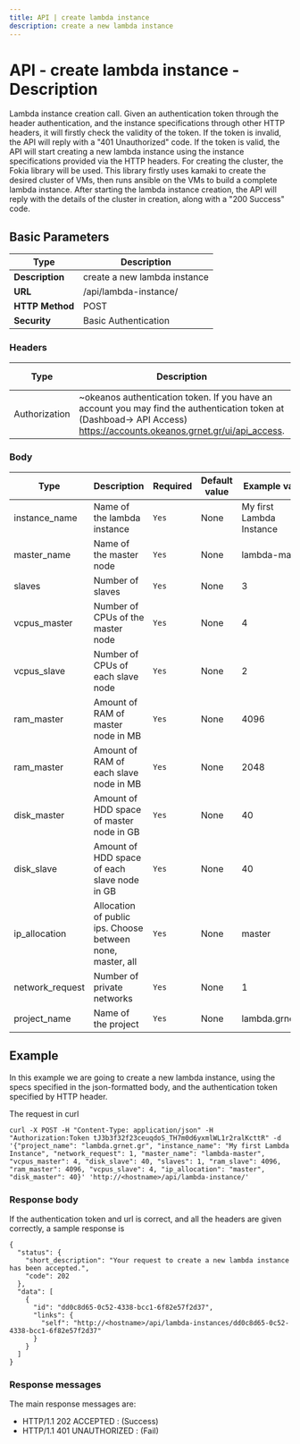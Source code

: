 ```yaml
---
title: API | create lambda instance
description: create a new lambda instance
---
```


# API - create lambda instance - Description

Lambda instance creation call. Given an authentication token through the header authentication,
and the instance specifications through other HTTP headers,
it will firstly check the validity of the token. If the token is invalid, the API will reply with a
"401 Unauthorized" code. If the token is valid, the API will start creating a new lambda instance
using the instance specifications provided via the HTTP headers. For creating the cluster,
the Fokia library will be used. This library firstly uses kamaki to create the desired cluster of
VMs, then runs ansible on the VMs to build a complete lambda instance. After starting the lambda
instance creation, the API will reply with the details of the cluster in creation, along with a
"200 Success" code.

## Basic Parameters

Type | Description |
-------|-----------------|
 **Description** | create a new lambda instance
 **URL**         | /api/lambda-instance/
 **HTTP Method** | POST
 **Security**    | Basic Authentication


### Headers

Type | Description | Required | Default value | Example value |
------|-------------|----------|---------------|---------------|
Authorization | ~okeanos authentication token. If you have an account you may find the authentication token at (Dashboad-> API Access) https://accounts.okeanos.grnet.gr/ui/api_access. | `Yes`    | None          | Token tJ3b3f32f23ceuqdoS_TH7m0d6yxmlWL1r2ralKcttR


### Body

Type | Description | Required | Default value | Example value |
------|-------------|----------|---------------|---------------|
instance_name | Name of the lambda instance | `Yes` | None | My first Lambda Instance
master_name | Name of the master node | `Yes` | None | lambda-master
slaves | Number of slaves | `Yes` | None | 3
vcpus_master | Number of CPUs of the master node | `Yes` | None | 4
vcpus_slave | Number of CPUs of each slave node | `Yes` | None | 2
ram_master | Amount of RAM of master node in MB | `Yes` | None | 4096
ram_master | Amount of RAM of each slave node in MB | `Yes` | None | 2048
disk_master | Amount of HDD space of master node in GB | `Yes` | None | 40
disk_slave | Amount of HDD space of each slave node in GB | `Yes` | None | 40
ip_allocation | Allocation of public ips. Choose between none, master, all | `Yes` | None | master
network_request | Number of private networks | `Yes` | None | 1
project_name | Name of the project | `Yes` | None | lambda.grnet.gr


## Example

In this example we are going to create a new lambda instance, using the specs specified in the json-formatted body, and the authentication token specified by HTTP header.

The request in curl

```
curl -X POST -H "Content-Type: application/json" -H "Authorization:Token tJ3b3f32f23ceuqdoS_TH7m0d6yxmlWL1r2ralKcttR" -d '{"project_name": "lambda.grnet.gr", "instance_name": "My first Lambda Instance", "network_request": 1, "master_name": "lambda-master", "vcpus_master": 4, "disk_slave": 40, "slaves": 1, "ram_slave": 4096, "ram_master": 4096, "vcpus_slave": 4, "ip_allocation": "master", "disk_master": 40}' 'http://<hostname>/api/lambda-instance/'
```

### Response body

If the authentication token and url is correct, and all the headers are given correctly, a sample response is

```
{
  "status": {
    "short_description": "Your request to create a new lambda instance has been accepted.",
    "code": 202
  },
  "data": [
    {
      "id": "dd0c8d65-0c52-4338-bcc1-6f82e57f2d37",
      "links": {
        "self": "http://<hostname>/api/lambda-instances/dd0c8d65-0c52-4338-bcc1-6f82e57f2d37"
      }
    }
  ]
}
```


### Response messages

The main response messages are:

- HTTP/1.1 202 ACCEPTED : (Success)
- HTTP/1.1 401 UNAUTHORIZED : (Fail)
